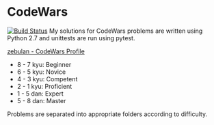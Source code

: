 # CodeWars

[![Build Status](https://travis-ci.org/the-zebulan/CodeWars.svg?branch=master)](https://travis-ci.org/the-zebulan/CodeWars)
My solutions for CodeWars problems are written using Python 2.7 and unittests are run using pytest.

[zebulan - CodeWars Profile](http://www.codewars.com/users/zebulan)

* 8 - 7 kyu: Beginner
* 6 - 5 kyu: Novice
* 4 - 3 kyu: Competent
* 2 - 1 kyu: Proficient
* 1 - 5 dan: Expert
* 5 - 8 dan: Master

Problems are separated into appropriate folders according to difficulty.
